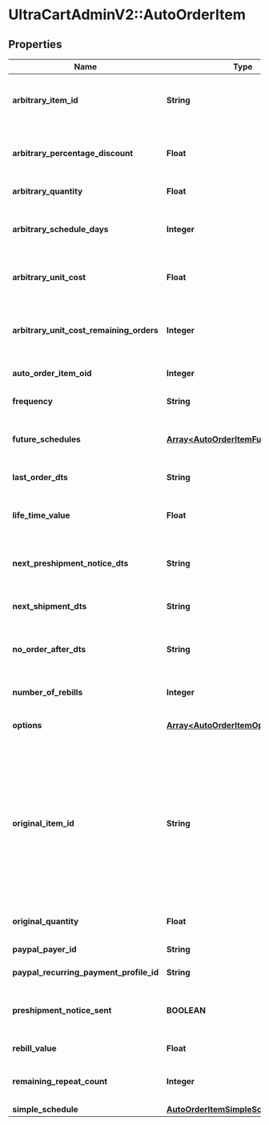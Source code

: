 # UltraCartAdminV2::AutoOrderItem

## Properties
Name | Type | Description | Notes
------------ | ------------- | ------------- | -------------
**arbitrary_item_id** | **String** | Arbitrary item id that should be rebilled instead of the normal schedule | [optional] 
**arbitrary_percentage_discount** | **Float** | An arbitrary percentage discount to provide on future rebills | [optional] 
**arbitrary_quantity** | **Float** | Arbitrary quantity to rebill | [optional] 
**arbitrary_schedule_days** | **Integer** | The number of days to rebill if the frequency is set to an arbitrary number of days | [optional] 
**arbitrary_unit_cost** | **Float** | Arbitrary unit cost that rebills of this item should occur at | [optional] 
**arbitrary_unit_cost_remaining_orders** | **Integer** | The number of rebills to give the arbitrary unit cost on before reverting to normal pricing. | [optional] 
**auto_order_item_oid** | **Integer** | Primary key of AutoOrderItem | [optional] 
**frequency** | **String** | Frequency of the rebill if not a fixed schedule | [optional] 
**future_schedules** | [**Array&lt;AutoOrderItemFutureSchedule&gt;**](AutoOrderItemFutureSchedule.md) | The future rebill schedule for this item up to the next ten rebills | [optional] 
**last_order_dts** | **String** | Date/time of the last order of this item | [optional] 
**life_time_value** | **Float** | The life time value of this item including the original purchase | [optional] 
**next_preshipment_notice_dts** | **String** | The date/time of when the next pre-shipment notice should be sent | [optional] 
**next_shipment_dts** | **String** | Date/time that this item is scheduled to rebill | [optional] 
**no_order_after_dts** | **String** | Date/time after which no additional rebills of this item should occur | [optional] 
**number_of_rebills** | **Integer** | The number of times this item has rebilled | [optional] 
**options** | [**Array&lt;AutoOrderItemOption&gt;**](AutoOrderItemOption.md) | Options associated with this item | [optional] 
**original_item_id** | **String** | The original item id purchased.  This item controls scheduling.  If you wish to modify a schedule, for example, from monthly to yearly, change this item from your monthly item to your yearly item, and then change the next_shipment_dts to your desired date. | [optional] 
**original_quantity** | **Float** | The original quantity purchased | [optional] 
**paypal_payer_id** | **String** | The PayPal Payer ID tied to this item | [optional] 
**paypal_recurring_payment_profile_id** | **String** | The PayPal Profile ID tied to this item | [optional] 
**preshipment_notice_sent** | **BOOLEAN** | True if the preshipment notice associated with the next rebill has been sent | [optional] 
**rebill_value** | **Float** | The value of the rebills of this item | [optional] 
**remaining_repeat_count** | **Integer** | The number of rebills remaining before this item is complete | [optional] 
**simple_schedule** | [**AutoOrderItemSimpleSchedule**](AutoOrderItemSimpleSchedule.md) |  | [optional] 


